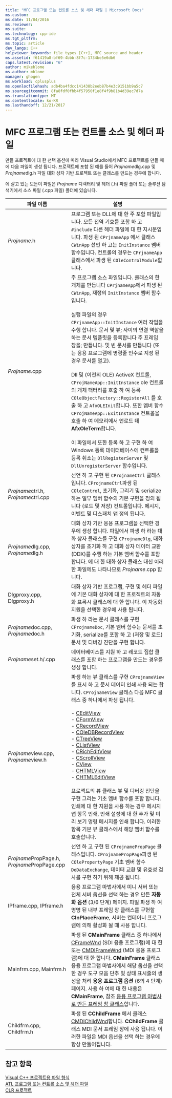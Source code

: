 ```yaml
---
title: "MFC 프로그램 또는 컨트롤 소스 및 헤더 파일 | Microsoft Docs"
ms.custom: 
ms.date: 11/04/2016
ms.reviewer: 
ms.suite: 
ms.technology: cpp-ide
ms.tgt_pltfrm: 
ms.topic: article
dev_langs: C++
helpviewer_keywords: file types [C++], MFC source and header
ms.assetid: f61419a8-bf69-4bbb-8f7c-1734be5e6db6
caps.latest.revision: "6"
author: mikeblome
ms.author: mblome
manager: ghogen
ms.workload: cplusplus
ms.openlocfilehash: adb4ba4fdcc141438b2eeb87b4e3c9151bb9a5c7
ms.sourcegitcommit: 8fa8fdf0fbb4f57950f1e8f4f9b81b4d39ec7d7a
ms.translationtype: MT
ms.contentlocale: ko-KR
ms.lasthandoff: 12/21/2017
---
```

# <a name="mfc-program-or-control-source-and-header-files"></a>MFC 프로그램 또는 컨트롤 소스 및 헤더 파일
만들 프로젝트에 대 한 선택 옵션에 따라 Visual Studio에서 MFC 프로젝트를 만들 때에 다음 파일이 생성 됩니다. 프로젝트에 포함 된 예를 들어 *Projname*dlg.cpp 및 *Projname*dlg.h 파일 대화 상자 기반 프로젝트 또는 클래스를 만드는 경우에 합니다.  
  
 에 살고 있는 모든이 파일은 *Projname* 디렉터리 및 헤더 (.h) 파일 폴더 또는 솔루션 탐색기에서 소스 파일 (.cpp 파일) 폴더에 있습니다.  
  
|파일 이름|설명|  
|---------------|-----------------|  
|*Projname*.h|프로그램 또는 DLL에 대 한 주 포함 파일입니다. 모든 전역 기호를 포함 하 고 `#include` 다른 헤더 파일에 대 한 지시문입니다. 파생 된 `CPrjnameApp` 에서 클래스 `CWinApp` 선언 하 고는 `InitInstance` 멤버 함수입니다. 컨트롤의 경우는 `CPrjnameApp` 클래스에서 파생 된 `COleControlModule`합니다.|  
|*Projname*.cpp|주 프로그램 소스 파일입니다. 클래스의 한 개체를 만듭니다 `CPrjnameApp`에서 파생 된 `CWinApp`, 재정의 `InitInstance` 멤버 함수입니다.<br /><br /> 실행 파일의 경우 `CPrjnameApp::InitInstance` 여러 작업을 수행 합니다. 문서 및 뷰; 사이의 연결 역할을 하는 문서 템플릿을 등록합니다 주 프레임 창을; 만듭니다. 및 빈 문서를 만듭니다 (또는 응용 프로그램에 명령줄 인수로 지정 된 경우 문서를 열고).<br /><br /> Dll 및 (이전의 OLE) ActiveX 컨트롤, `CProjNameApp::InitInstance` ole 컨트롤의 개체 팩터리를 호출 하 여 등록 `COleObjectFactory::RegisterAll` 를 호출 하 고 `AfxOLEInit`합니다. 또한 멤버 함수 `CProjNameApp::ExitInstance` 컨트롤을 호출 하 여 메모리에서 언로드 데 **AfxOleTerm**합니다.<br /><br /> 이 파일에서 또한 등록 하 고 구현 하 여 Windows 등록 데이터베이스에 컨트롤을 등록 취소는 `DllRegisterServer` 및 `DllUnregisterServer` 함수입니다.|  
|*Projname*ctrl.h, *Projname*ctrl.cpp|선언 하 고 구현 된 `CProjnameCtrl` 클래스입니다. `CProjnameCtrl`파생 된 `COleControl`, 초기화, 그리기 및 serialize 하는 일부 멤버 함수의 기본 구현을 정의 됩니다 (로드 및 저장) 컨트롤입니다. 메시지, 이벤트 및 디스패치 맵 정의 됩니다.|  
|*Projname*dlg.cpp, *Projname*dlg.h|대화 상자 기반 응용 프로그램을 선택한 경우에 생성 합니다. 파일에서 파생 하 라는 대화 상자 클래스를 구현 `CProjnameDlg`, 대화 상자를 초기화 하 고 대화 상자 데이터 교환 (DDX)를 수행 하는 기본 멤버 함수를 포함 합니다. 에 대 한 대화 상자 클래스 대신 이러한 파일에도 나타나므로 *Projname*.cpp 합니다.|  
|Dlgproxy.cpp, Dlgproxy.h|대화 상자 기반 프로그램, 구현 및 헤더 파일에 기본 대화 상자에 대 한 프로젝트의 자동화 프록시 클래스에 대 한 합니다. 이 자동화 지원을 선택한 경우에 사용 됩니다.|  
|*Projname*doc.cpp, *Projname*doc.h|파생 하 라는 문서 클래스를 구현 `CProjnameDoc`, 기본 멤버 함수는 문서를 초기화, serialize를 포함 하 고 (저장 및 로드) 문서 및 디버깅 진단을 구현 합니다.|  
|*Projname*set.h/.cpp|데이터베이스를 지원 하 고 레코드 집합 클래스를 포함 하는 프로그램을 만드는 경우를 생성 합니다.|  
|*Projname*view.cpp, *Projname*view.h|파생 하는 뷰 클래스를 구현 `CProjnameView`를 표시 하 고 문서 데이터 인쇄 사용 되는 합니다. `CProjnameView` 클래스 다음 MFC 클래스 중 하나에서 파생 됩니다.<br /><br /> -   [CEditView](../mfc/reference/ceditview-class.md)<br />-   [CFormView](../mfc/reference/cformview-class.md)<br />-   [CRecordView](../mfc/reference/crecordview-class.md)<br />-   [COleDBRecordView](../mfc/reference/coledbrecordview-class.md)<br />-   [CTreeView](../mfc/reference/ctreeview-class.md)<br />-   [CListView](../mfc/reference/clistview-class.md)<br />-   [CRichEditView](../mfc/reference/cricheditview-class.md)<br />-   [CScrollView](../mfc/reference/cscrollview-class.md)<br />-   [CView](../mfc/reference/cview-class.md)<br />-   [CHTMLView](../mfc/reference/chtmlview-class.md)<br />-   [CHTMLEditView](../mfc/reference/chtmleditview-class.md)<br /><br /> 프로젝트의 뷰 클래스 뷰 및 디버깅 진단을 구현 그리는 기초 멤버 함수를 포함 합니다. 인쇄에 대 한 지원을 사용 하는 경우 메시지 맵 항목 인쇄, 인쇄 설정에 대 한 추가 및 미리 보기 명령 메시지를 인쇄 합니다. 이러한 항목 기본 뷰 클래스에서 해당 멤버 함수를 호출합니다.|  
|*Projname*PropPage.h, *Projname*PropPage.cpp|선언 하 고 구현 된 `CProjnamePropPage` 클래스입니다. `CProjnamePropPage`파생 된 `COlePropertyPage` 기초 멤버 함수 `DoDataExchange`, 데이터 교환 및 유효성 검사를 구현 하기 위해 제공 됩니다.|  
|IPframe.cpp, IPframe.h|응용 프로그램 마법사에서 미니 서버 또는 전체 서버 옵션을 선택 하는 경우 만든 **자동화 옵션** (3/6 단계) 페이지. 파일 파생 하 여 명명 된 내부 프레임 창 클래스를 구현할 **CInPlaceFrame**, 서버는 컨테이너 프로그램에 의해 활성화 될 때 사용 합니다.|  
|Mainfrm.cpp, Mainfrm.h|파생 된 **CMainFrame** 클래스 중 하나에서 [CFrameWnd](../mfc/reference/cframewnd-class.md) (SDI 응용 프로그램)에 대 한 또는 [CMDIFrameWnd](../mfc/reference/cmdiframewnd-class.md) (MDI 응용 프로그램)에 대 한 합니다. **CMainFrame** 클래스 응용 프로그램 마법사에서 해당 옵션을 선택한 경우 도구 모음 단추 및 상태 표시줄의 생성을 처리 **응용 프로그램 옵션** (6의 4 단계) 페이지. 사용 하 여에 대 한 내용은 **CMainFrame**, 참조 [응용 프로그램 마법사로 만든 프레임 창 클래스](../mfc/frame-window-classes-created-by-the-application-wizard.md)합니다.|  
|Childfrm.cpp, Childfrm.h|파생 된 **CChildFrame** 에서 클래스 [CMDIChildWnd](../mfc/reference/cmdichildwnd-class.md)합니다. **CChildFrame** 클래스 MDI 문서 프레임 창에 사용 됩니다. 이러한 파일은 MDI 옵션을 선택 하는 경우에 항상 만들어집니다.|  
  
## <a name="see-also"></a>참고 항목  
 [Visual C++ 프로젝트용 파일 형식](../ide/file-types-created-for-visual-cpp-projects.md)   
 [ATL 프로그램 또는 컨트롤 소스 및 헤더 파일](../ide/atl-program-or-control-source-and-header-files.md)   
 [CLR 프로젝트](../ide/files-created-for-clr-projects.md)